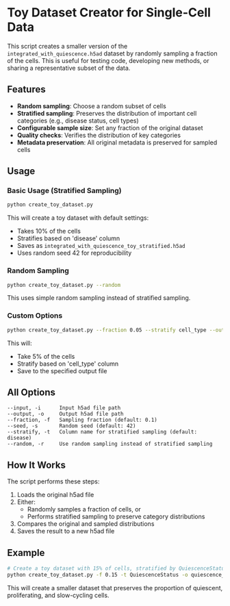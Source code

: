# Toy Dataset Creator for Single-Cell Data

This script creates a smaller version of the `integrated_with_quiescence.h5ad` dataset by randomly sampling a fraction of the cells. This is useful for testing code, developing new methods, or sharing a representative subset of the data.

## Features

- **Random sampling**: Choose a random subset of cells
- **Stratified sampling**: Preserves the distribution of important cell categories (e.g., disease status, cell types)
- **Configurable sample size**: Set any fraction of the original dataset
- **Quality checks**: Verifies the distribution of key categories
- **Metadata preservation**: All original metadata is preserved for sampled cells

## Usage

### Basic Usage (Stratified Sampling)

```bash
python create_toy_dataset.py
```

This will create a toy dataset with default settings:
- Takes 10% of the cells
- Stratifies based on 'disease' column
- Saves as `integrated_with_quiescence_toy_stratified.h5ad`
- Uses random seed 42 for reproducibility

### Random Sampling

```bash
python create_toy_dataset.py --random
```

This uses simple random sampling instead of stratified sampling.

### Custom Options

```bash
python create_toy_dataset.py --fraction 0.05 --stratify cell_type --output custom_toy_dataset.h5ad
```

This will:
- Take 5% of the cells
- Stratify based on 'cell_type' column
- Save to the specified output file

## All Options

```
--input, -i      Input h5ad file path
--output, -o     Output h5ad file path
--fraction, -f   Sampling fraction (default: 0.1)
--seed, -s       Random seed (default: 42)
--stratify, -t   Column name for stratified sampling (default: disease)
--random, -r     Use random sampling instead of stratified sampling
```

## How It Works

The script performs these steps:
1. Loads the original h5ad file
2. Either:
   - Randomly samples a fraction of cells, or
   - Performs stratified sampling to preserve category distributions
3. Compares the original and sampled distributions
4. Saves the result to a new h5ad file

## Example

```bash
# Create a toy dataset with 15% of cells, stratified by QuiescenceStatus
python create_toy_dataset.py -f 0.15 -t QuiescenceStatus -o quiescence_subset.h5ad
```

This will create a smaller dataset that preserves the proportion of quiescent, proliferating, and slow-cycling cells.
